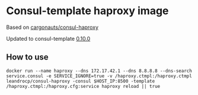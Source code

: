# Consul-template haproxy image

Based on [cargonauts/consul-haproxy](https://registry.hub.docker.com/u/cargonauts/consul-haproxy/)

Updated to consul-template [0.10.0](https://github.com/hashicorp/consul-template/releases/tag/v0.10.0)

## How to use
```
docker run --name haproxy --dns 172.17.42.1 --dns 8.8.8.8 --dns-search service.consul -e SERVICE_IGNORE=true -v /haproxy.ctmpl:/haproxy.ctmpl leandrocp/consul-haproxy -consul $HOST_IP:8500 -template /haproxy.ctmpl:/haproxy.cfg:service haproxy reload || true
```
